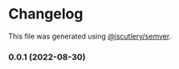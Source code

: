 # Changelog

This file was generated using [@jscutlery/semver](https://github.com/jscutlery/semver).

### 0.0.1 (2022-08-30)
